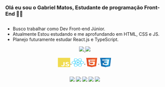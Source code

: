 ### Olá eu sou o Gabriel Matos, Estudante de programação Front-End 👋😊

##
- Busco trabalhar como Dev Front-end Júnior.
- Atualmente Estou estudando e me aprofundando em HTML, CSS e JS.
- Planejo futuramente estudar React.js e TypeScript.


<div align="center">
  <a href="https://github.com/GabrielMatoss">
  <img height="180em" src="https://github-readme-stats.vercel.app/api?username=GabrielMatoss&show_icons=true&theme=nightowl&include_all_commits=true&count_private=true"/>
  <img height="180em" src="https://github-readme-stats.vercel.app/api/top-langs/?username=GabrielMatoss&layout=compact&langs_count=7&theme=nightowl"/>
</div>
 
<div align="center" style="display: inline_block"><br>
  <img align="center" alt="Javascript" height="30" width="40" src="https://raw.githubusercontent.com/devicons/devicon/master/icons/javascript/javascript-plain.svg">
  <img align="center" alt="React" height="30" width="40" src="https://raw.githubusercontent.com/devicons/devicon/master/icons/react/react-original.svg">
  <img align="center" alt="HTML" height="30" width="40" src="https://raw.githubusercontent.com/devicons/devicon/master/icons/html5/html5-original.svg">
  <img align="center" alt="CSS" height="30" width="40" src="https://raw.githubusercontent.com/devicons/devicon/master/icons/css3/css3-original.svg">
</div>

 ##
  
 <div align="center">
   <a href="https://www.youtube.com/channel/UCXSZKePLHU2xNhhab1y38cw" target="_blank"><img src="https://img.shields.io/badge/YouTube-FF0000?style=for-the-badge&logo=youtube&logoColor=white" target="_blank"></a>
  <a href="https://www.instagram.com/gabriell_matoz/" target="_blank"><img src="https://img.shields.io/badge/Instagram-E4405F?style=for-the-badge&logo=instagram&logoColor=white" target="_blank"></a>
 	<a href="https://www.twitch.tv/lionhimura" target="_blank"><img src="https://img.shields.io/badge/Twitch-9146FF?style=for-the-badge&logo=twitch&logoColor=white"                 target="_blank"></a>
  <a href = "mailto:matos.gabriel2013@gmail.com" target="_blank"><img src="https://img.shields.io/badge/Gmail-D14836?style=for-the-badge&logo=gmail&logoColor=white" target="_blank"></a>
  <a href="https://www.linkedin.com/in/gabriel-matos-louren%C3%A7o/" target="_blank"><img src="https://img.shields.io/badge/LinkedIn-0077B5?style=for-the-badge&logo=linkedin&logoColor=white" target="_blank"></a> 
  </div>
  
